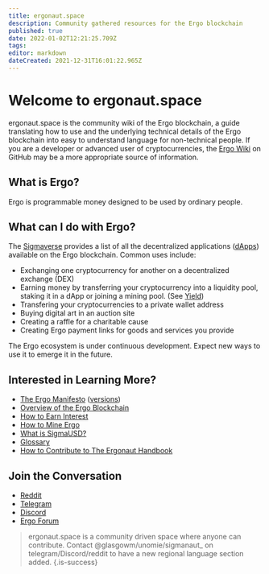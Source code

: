 ```yaml
---
title: ergonaut.space
description: Community gathered resources for the Ergo blockchain
published: true
date: 2022-01-02T12:21:25.709Z
tags: 
editor: markdown
dateCreated: 2021-12-31T16:01:22.965Z
---
```



# Welcome to ergonaut.space
ergonaut.space is the community wiki of the Ergo blockchain, a guide translating how to use and the underlying technical details of the Ergo blockchain into easy to understand language for non-technical people. If you are a developer or advanced user of cryptocurrencies, the [Ergo Wiki](https://github.com/ergoplatform/ergo/wiki) on GitHub may be a more appropriate source of information.

## What is Ergo?
Ergo is programmable money designed to be used by ordinary people. 

## What can I do with Ergo?
The [Sigmaverse](https://sigmaverse.io/) provides a list of all the decentralized applications ([dApps](https://ergonaut.space/en/Glossary/dApps)) available on the Ergo blockchain. Common uses include:

- Exchanging one cryptocurrency for another on a decentralized exchange (DEX)
- Earning money by transferring your cryptocurrency into a liquidity pool, staking it in a dApp or joining a mining pool. (See [Yield](/en/Guides/yield))
- Transfering your cryptocurrencies to a private wallet address
- Buying digital art in an auction site
- Creating a raffle for a charitable cause
- Creating Ergo payment links for goods and services you provide

The Ergo ecosystem is under continuous development. Expect new ways to use it to emerge it in the future.

## Interested in Learning More?

- [The Ergo Manifesto](https://ergoplatform.org/en/blog/2021-04-26-the-ergo-manifesto/) ([versions](https://ergonaut.space/en/manifesto))
- [Overview of the Ergo Blockchain](https://ergonaut.space/en/Overview)
- [How to Earn Interest](https://ergonaut.space/en/Guides/yield)
- [How to Mine Ergo](https://ergonaut.space/en/Guides/Mining/Mining)
- [What is SigmaUSD?](https://ergonaut.space/en/Guides/SigmaUSD/Overview)
- [Glossary](https://ergonaut.space/en/Glossary)
- [How to Contribute to The Ergonaut Handbook](https://ergonaut.space/en/Guides/Ergonaut-Handbook/Editor's-Guide)

## Join the Conversation

- [Reddit](https://www.reddit.com/r/ergonauts)
- [Telegram](https://t.me/ergoplatform)
- [Discord](https://discordapp.com/invite/gYrVrjS)
- [Ergo Forum](https://www.ergoforum.org/)

> ergonaut.space is a community driven space where anyone can contribute. Contact @glasgowm/unomie/sigmanaut\_ on telegram/Discord/reddit to have a new regional language section added.
{.is-success}
